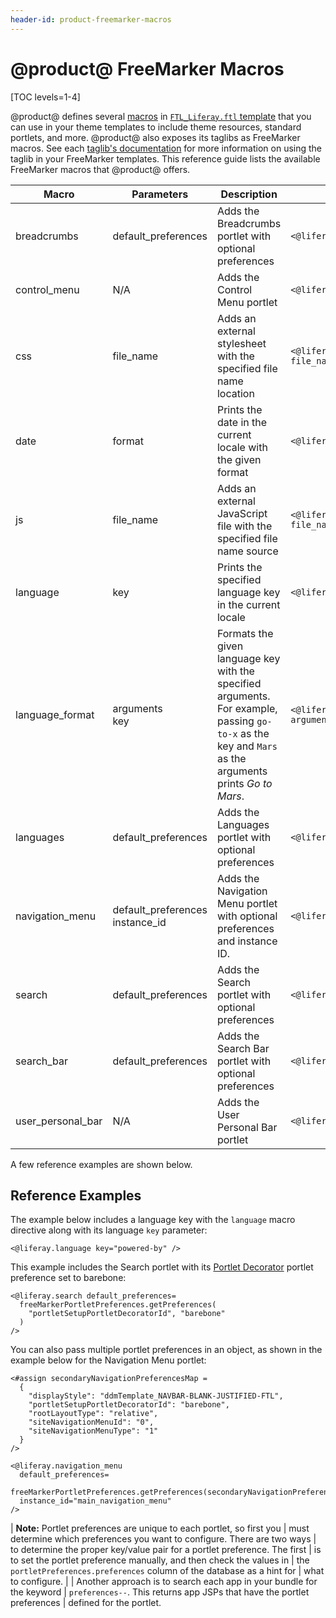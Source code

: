 ```yaml
---
header-id: product-freemarker-macros
---
```


# @product@ FreeMarker Macros

[TOC levels=1-4]

@product@ defines several 
[macros](https://freemarker.apache.org/docs/ref_directive_macro.html) in 
[`FTL_Liferay.ftl` template](https://github.com/liferay/liferay-portal/blob/7.2.x/modules/apps/portal-template/portal-template-freemarker/src/main/resources/FTL_liferay.ftl) 
that you can use in your theme templates to include theme resources, standard 
portlets, and more. @product@ also exposes its taglibs as FreeMarker 
macros. See each 
[taglib's documentation](/docs/7-2/frameworks/-/knowledge_base/f/front-end-taglibs) 
for more information on using the taglib in your FreeMarker templates. This 
reference guide lists the available FreeMarker macros that @product@ offers. 

| Macro | Parameters | Description | Example |
| --- | --- | --- | --- |
| breadcrumbs | default_preferences | Adds the Breadcrumbs portlet with optional preferences | `<@liferay.breadcrumbs />` |
| control_menu | N/A | Adds the Control Menu portlet | `<@liferay.control_menu />` |
| css | file_name | Adds an external stylesheet with the specified file name location | `<@liferay.css file_name="${css_folder}/mycss.css"/>` |
| date | format | Prints the date in the current locale with the given format | `<@liferay.date format="/yyyy/MM/dd/HH/" />` |
| js | file_name | Adds an external JavaScript file with the specified file name source | `<@liferay.js file_name="${javascript_folder}/myJs.js"/>` |
| language | key | Prints the specified language key in the current locale | `<@liferay.language key="last-modified" />` |
| language_format | arguments<br/>key | Formats the given language key with the specified arguments. For example, passing `go-to-x` as the key and `Mars` as the arguments prints *Go to Mars*. | `<@liferay.language_format arguments="${site_name}" key="go-to-x" />` |
| languages | default_preferences | Adds the Languages portlet with optional preferences | `<@liferay.languages />` |
| navigation_menu | default_preferences<br/>instance_id | Adds the Navigation Menu portlet with optional preferences and instance ID. | `<@liferay.navigation_menu />` |
| search | default_preferences | Adds the Search portlet with optional preferences | `<@liferay.search />` |
| search_bar | default_preferences | Adds the Search Bar portlet with optional preferences | `<@liferay.search_bar />` |
| user_personal_bar | N/A | Adds the User Personal Bar portlet | `<@liferay.user_personal_bar />` |

A few reference examples are shown below.

## Reference Examples

The example below includes a language key with the `language` macro directive 
along with its language `key` parameter:

```markup
<@liferay.language key="powered-by" />
```

This example includes the Search portlet with its 
[Portlet Decorator](/docs/7-2/frameworks/-/knowledge_base/f/creating-configurable-styles-for-portlet-wrappers) 
portlet preference set to barebone:

```markup
<@liferay.search default_preferences=
  freeMarkerPortletPreferences.getPreferences(
    "portletSetupPortletDecoratorId", "barebone"
  ) 
/>
```

You can also pass multiple portlet preferences in an object, as shown in the 
example below for the Navigation Menu portlet:

```markup
<#assign secondaryNavigationPreferencesMap = 
  {
    "displayStyle": "ddmTemplate_NAVBAR-BLANK-JUSTIFIED-FTL", 
    "portletSetupPortletDecoratorId": "barebone", 
    "rootLayoutType": "relative", 
    "siteNavigationMenuId": "0", 
    "siteNavigationMenuType": "1"
  } 
/>

<@liferay.navigation_menu
  default_preferences=
  freeMarkerPortletPreferences.getPreferences(secondaryNavigationPreferencesMap)
  instance_id="main_navigation_menu"
/>
```

| **Note:** Portlet preferences are unique to each portlet, so first you 
| must determine which preferences you want to configure. There are two ways 
| to determine the proper key/value pair for a portlet preference. The first 
| is to set the portlet preference manually, and then check the values in 
| the `portletPreferences.preferences` column of the database as a hint for 
| what to configure. 
|
|  Another approach is to search each app in your bundle for the keyword 
|  `preferences--`. This returns app JSPs that have the portlet preferences 
|  defined for the portlet. 
